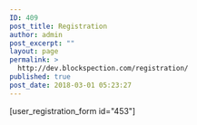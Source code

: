 ```yaml
---
ID: 409
post_title: Registration
author: admin
post_excerpt: ""
layout: page
permalink: >
  http://dev.blockspection.com/registration/
published: true
post_date: 2018-03-01 05:23:27
---
```

[user_registration_form id="453"]